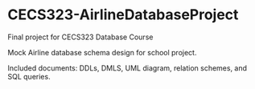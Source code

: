 # CECS323-AirlineDatabaseProject
Final project for CECS323 Database Course

Mock Airline database schema design for school project.

Included documents: DDLs, DMLS, UML diagram, relation schemes, and SQL queries.
